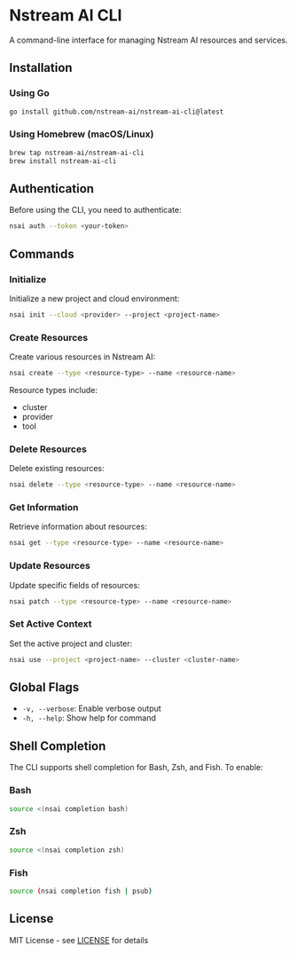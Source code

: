 # Nstream AI CLI

A command-line interface for managing Nstream AI resources and services.

## Installation

### Using Go

```bash
go install github.com/nstream-ai/nstream-ai-cli@latest
```

### Using Homebrew (macOS/Linux)

```bash
brew tap nstream-ai/nstream-ai-cli
brew install nstream-ai-cli
```

## Authentication

Before using the CLI, you need to authenticate:

```bash
nsai auth --token <your-token>
```

## Commands

### Initialize

Initialize a new project and cloud environment:

```bash
nsai init --cloud <provider> --project <project-name>
```

### Create Resources

Create various resources in Nstream AI:

```bash
nsai create --type <resource-type> --name <resource-name>
```

Resource types include:
- cluster
- provider
- tool

### Delete Resources

Delete existing resources:

```bash
nsai delete --type <resource-type> --name <resource-name>
```

### Get Information

Retrieve information about resources:

```bash
nsai get --type <resource-type> --name <resource-name>
```

### Update Resources

Update specific fields of resources:

```bash
nsai patch --type <resource-type> --name <resource-name>
```

### Set Active Context

Set the active project and cluster:

```bash
nsai use --project <project-name> --cluster <cluster-name>
```

## Global Flags

- `-v, --verbose`: Enable verbose output
- `-h, --help`: Show help for command

## Shell Completion

The CLI supports shell completion for Bash, Zsh, and Fish. To enable:

### Bash

```bash
source <(nsai completion bash)
```

### Zsh

```bash
source <(nsai completion zsh)
```

### Fish

```bash
source (nsai completion fish | psub)
```

## License

MIT License - see [LICENSE](LICENSE) for details